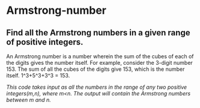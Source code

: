 # Armstrong-number
## Find all the Armstrong numbers in a given range of positive integers.
An Armstrong number is a number wherein the sum of the cubes of each of the digits gives the number itself. 
For example, consider the 3-digit number 153. The sum of all the cubes of the digits give 153, which is the number itself.
1^3+5^3+3^3 = 153.

*This code takes input as all the numbers in the range of any two positive integers(m,n), where m<n.
The output will contain the Armstrong numbers between m and n.*


